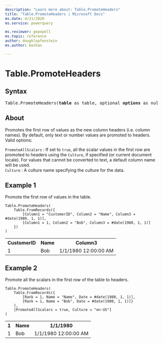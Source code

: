 ```yaml
---
description: "Learn more about: Table.PromoteHeaders"
title: "Table.PromoteHeaders | Microsoft Docs"
ms.date: 4/21/2020
ms.service: powerquery

ms.reviewer: gepopell
ms.topic: reference
author: dougklopfenstein
ms.author: bezhan

---
```

# Table.PromoteHeaders

## Syntax

<pre>
Table.PromoteHeaders(<b>table</b> as table, optional <b>options</b> as nullable record) as table
</pre>

## About  
Promotes the first row of values as the new column headers (i.e. column names). By default, only text or number values are promoted to headers. Valid options: <div> `PromoteAllScalars` : If set to `true`, all the scalar values in the first row are promoted to headers using the `Culture`, if specified (or current document locale). For values that cannot be converted to text, a default column name will be used. </div> <div> `Culture` : A culture name specifying the culture for the data. </div> 

## Example 1
Promote the first row of values in the table.

```powerquery-m
Table.PromoteHeaders(
    Table.FromRecords({
        [Column1 = "CustomerID", Column2 = "Name", Column3 = #date(1980, 1, 1)],
        [Column1 = 1, Column2 = "Bob", Column3 = #date(1980, 1, 1)]
    })
)
```

<table> <tr> <th>CustomerID</th> <th>Name</th> <th>Column3</th> </tr> <tr> <td>1</td> <td>Bob</td> <td>1/1/1980 12:00:00 AM</td> </tr> </table>

## Example 2
Promote all the scalars in the first row of the table to headers.

```powerquery-m
Table.PromoteHeaders(
    Table.FromRecords({
        [Rank = 1, Name = "Name", Date = #date(1980, 1, 1)],
        [Rank = 1, Name = "Bob", Date = #date(1980, 1, 1)]}
    ),
    [PromoteAllScalars = true, Culture = "en-US"]
)
```

<table> <tr> <th>1</th> <th>Name</th> <th>1/1/1980</th> </tr> <tr> <td>1</td> <td>Bob</td> <td>1/1/1980 12:00:00 AM</td> </tr> </table>
